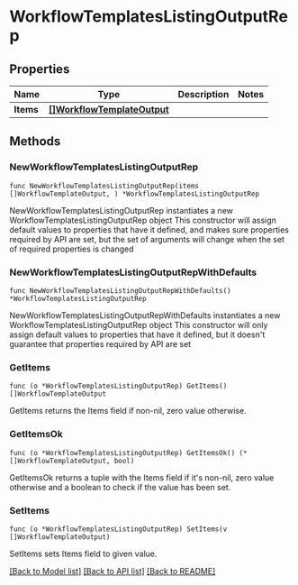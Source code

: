 # WorkflowTemplatesListingOutputRep

## Properties

Name | Type | Description | Notes
------------ | ------------- | ------------- | -------------
**Items** | [**[]WorkflowTemplateOutput**](WorkflowTemplateOutput.md) |  | 

## Methods

### NewWorkflowTemplatesListingOutputRep

`func NewWorkflowTemplatesListingOutputRep(items []WorkflowTemplateOutput, ) *WorkflowTemplatesListingOutputRep`

NewWorkflowTemplatesListingOutputRep instantiates a new WorkflowTemplatesListingOutputRep object
This constructor will assign default values to properties that have it defined,
and makes sure properties required by API are set, but the set of arguments
will change when the set of required properties is changed

### NewWorkflowTemplatesListingOutputRepWithDefaults

`func NewWorkflowTemplatesListingOutputRepWithDefaults() *WorkflowTemplatesListingOutputRep`

NewWorkflowTemplatesListingOutputRepWithDefaults instantiates a new WorkflowTemplatesListingOutputRep object
This constructor will only assign default values to properties that have it defined,
but it doesn't guarantee that properties required by API are set

### GetItems

`func (o *WorkflowTemplatesListingOutputRep) GetItems() []WorkflowTemplateOutput`

GetItems returns the Items field if non-nil, zero value otherwise.

### GetItemsOk

`func (o *WorkflowTemplatesListingOutputRep) GetItemsOk() (*[]WorkflowTemplateOutput, bool)`

GetItemsOk returns a tuple with the Items field if it's non-nil, zero value otherwise
and a boolean to check if the value has been set.

### SetItems

`func (o *WorkflowTemplatesListingOutputRep) SetItems(v []WorkflowTemplateOutput)`

SetItems sets Items field to given value.



[[Back to Model list]](../README.md#documentation-for-models) [[Back to API list]](../README.md#documentation-for-api-endpoints) [[Back to README]](../README.md)


